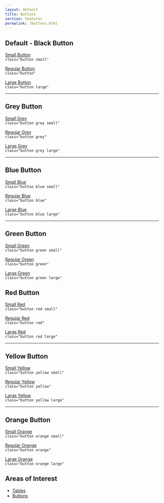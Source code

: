 ```yaml
---
layout: default
title: Buttons
section: features
permalink: /buttons.html
---
```


<article class="grid-66 alpha">
<div class="grid-50 alpha">

  <h2>Default - Black Button</h2>
  <p><a href="#" class="button small">Small Button</a> <br><code>class="button small"</code></p>
  <p><a href="#" class="button">Regular Button</a> <br><code>class="button"</code></p>
  <p><a href="#" class="button large">Large Button</a> <br><code>class="button large"</code></p>

  <hr>

  <h2>Grey Button</h2>
  <p><a href="#" class="button small grey">Small Grey</a> <br><code>class="button grey small"</code></p>
  <p><a href="#" class="button grey">Regular Grey</a> <br><code>class="button grey"</code></p>
  <p><a href="#" class="button large grey">Large Grey</a> <br><code>class="button grey large"</code></p>

  <hr>

  <h2>Blue Button</h2>
  <p><a href="#" class="button small blue">Small Blue</a> <br><code>class="button blue small"</code></p>
  <p><a href="#" class="button blue">Regular Blue</a> <br><code>class="button blue"</code></p>
  <p><a href="#" class="button large blue">Large Blue</a> <br><code>class="button blue large"</code></p>

  <hr>

  <h2>Green Button</h2>
  <p><a href="#" class="button small green">Small Green</a> <br><code>class="button green small"</code></p>
  <p><a href="#" class="button green">Regular Green</a> <br><code>class="button green"</code></p>
  <p><a href="#" class="button large green">Large Green</a> <br><code>class="button green large"</code></p>

  </div>

  <div class="grid-50 omega">

  <h2>Red Button</h2>
  <p><a href="#" class="button small red">Small Red</a> <br><code>class="button red small"</code></p>
  <p><a href="#" class="button red">Regular Red</a> <br><code>class="button red"</code></p>
  <p><a href="#" class="button large red">Large Red</a> <br><code>class="button red large"</code></p>

  <hr>

  <h2>Yellow Button</h2>
  <p><a href="#" class="button small yellow">Small Yellow</a> <br><code>class="button yellow small"</code></p>
  <p><a href="#" class="button yellow">Regular Yellow</a> <br><code>class="button yellow"</code></p>
  <p><a href="#" class="button large yellow">Large Yellow</a> <br><code>class="button yellow large"</code></p>

  <hr>

  <h2>Orange Button</h2>
  <p><a href="#" class="button small orange">Small Orange</a> <br><code>class="button orange small"</code></p>
  <p><a href="#" class="button orange">Regular Orange</a> <br><code>class="button orange"</code></p>
  <p><a href="#" class="button large orange">Large Orange</a> <br><code>class="button orange large"</code></p>

</div>



<!-- end of content -->
</article>
<aside class="grid-33 omega">
<h2>Areas of Interest</h2>
<ul>
	<li><a href="tables.html">Tables</a></li>
	<li class='current'><a class='current' href="buttons.html">Buttons</a></li>
</ul>
</aside>
